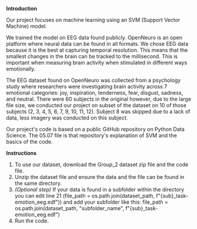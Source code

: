 **Introduction**

Our project focuses on machine learning using an SVM (Support Vector Machine) model. 

We trained the model on EEG data found publicly. OpenNeuro is an open platform where neural data can be found in all formats. We chose EEG data because it is the best at capturing temporal resolution. This means that the smallest changes in the brain can be tracked to the millisecond. This is important when measuring brain activity when stimulated in different ways emotionally. 

The EEG dataset found on OpenNeuro was collected from a psychology study where researchers were investigating brain activity across 7 emotional categories: joy, inspiration, tenderness, fear, disgust, sadness, and neutral. There were 60 subjects in the original however, due to the large file size, we conducted our project on subset of the dataset on 10 of those subjects (2, 3, 4, 5, 6, 7, 9, 10, 11, 12). Subject 8 was skipped due to a lack of data, less imagery was conducted on this subject. 

Our project's code is based on a public GitHub repository on Python Data Science. The 05.07 file is that repository's explanation of SVM and the basics of the code. 


**Instructions**
1. To use our dataset, download the Group_2 dataset zip file and the code file.
2. Unzip the dataset file and ensure the data and the file can be found in the same directory.
3. _(Optional step)_ If your data is found in a subfolder within the directory you can edit line 21 (file_path = os.path.join(dataset_path, f"{sub}_task-emotion_eeg.edf")) and add your subfolder like this: file_path = os.path.join(dataset_path, "subfolder_name", f"{sub}_task-emotion_eeg.edf")
4. Run the code.

